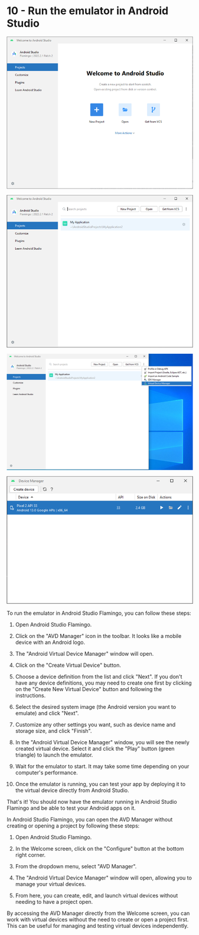 # 10 - Run the emulator in Android Studio
 
![Image](1.PNG)

![Image](2.PNG)

![Image](3.PNG)

![Image](4.PNG)

To run the emulator in Android Studio Flamingo, you can follow these steps:

1. Open Android Studio Flamingo.

2. Click on the "AVD Manager" icon in the toolbar. It looks like a mobile device with an Android logo.

3. The "Android Virtual Device Manager" window will open.

4. Click on the "Create Virtual Device" button.

5. Choose a device definition from the list and click "Next". If you don't have any device definitions, you may need to create one first by clicking on the "Create New Virtual Device" button and following the instructions.

6. Select the desired system image (the Android version you want to emulate) and click "Next".

7. Customize any other settings you want, such as device name and storage size, and click "Finish".

8. In the "Android Virtual Device Manager" window, you will see the newly created virtual device. Select it and click the "Play" button (green triangle) to launch the emulator.

9. Wait for the emulator to start. It may take some time depending on your computer's performance.

10. Once the emulator is running, you can test your app by deploying it to the virtual device directly from Android Studio.

That's it! You should now have the emulator running in Android Studio Flamingo and be able to test your Android apps on it.



In Android Studio Flamingo, you can open the AVD Manager without creating or opening a project by following these steps:

1. Open Android Studio Flamingo.

2. In the Welcome screen, click on the "Configure" button at the bottom right corner.

3. From the dropdown menu, select "AVD Manager".

4. The "Android Virtual Device Manager" window will open, allowing you to manage your virtual devices.

5. From here, you can create, edit, and launch virtual devices without needing to have a project open.

By accessing the AVD Manager directly from the Welcome screen, you can work with virtual devices without the need to create or open a project first. This can be useful for managing and testing virtual devices independently.